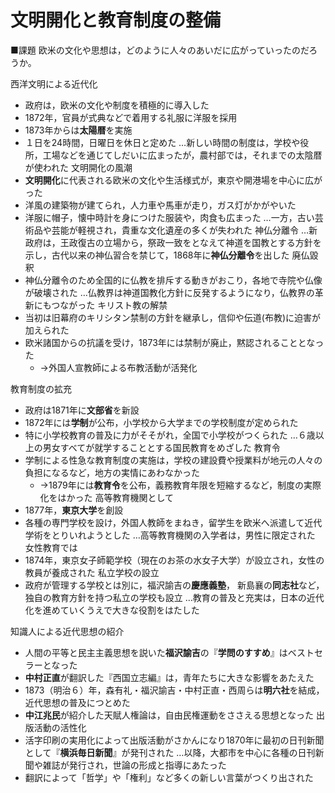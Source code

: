 # 文明開化と教育制度の整備

■課題
欧米の文化や思想は，どのように人々のあいだに広がっていったのだろうか。

西洋文明による近代化
- 政府は，欧米の文化や制度を積極的に導入した
- 1872年，官員が式典などで着用する礼服に洋服を採用
- 1873年からは**太陽暦**を実施
- １日を24時間，日曜日を休日と定めた
…新しい時間の制度は，学校や役所，工場などを通じてしだいに広まったが，農村部では，それまでの太陰暦が使われた
文明開化の風潮
- **文明開化**に代表される欧米の文化や生活様式が，東京や開港場を中心に広がった
- 洋風の建築物が建てられ，人力車や馬車が走り，ガス灯がかがやいた
- 洋服に帽子，懐中時計を身につけた服装や，肉食も広まった
…一方，古い芸術品や芸能が軽視され，貴重な文化遺産の多くが失われた
神仏分離令
…新政府は，王政復古の立場から，祭政一致をとなえて神道を国教とする方針を示し，古代以来の神仏習合を禁じて，1868年に**神仏分離令**を出した
廃仏毀釈
- 神仏分離令のため全国的に仏教を排斥する動きがおこり，各地で寺院や仏像が破壊された
…仏教界は神道国教化方針に反発するようになり，仏教界の革新にもつながった
キリスト教の解禁
- 当初は旧幕府のキリシタン禁制の方針を継承し，信仰や伝道(布教)に迫害が加えられた
- 欧米諸国からの抗議を受け，1873年には禁制が廃止，黙認されることとなった
	- →外国人宣教師による布教活動が活発化

教育制度の拡充
- 政府は1871年に**文部省**を新設
- 1872年には**学制**が公布，小学校から大学までの学校制度が定められた
- 特に小学校教育の普及に力がそそがれ，全国で小学校がつくられた
…６歳以上の男女すべてが就学することとする国民教育をめざした
教育令
- 学制による性急な教育制度の実施は，学校の建設費や授業料が地元の人々の負担になるなど，地方の実情にあわなかった
	- →1879年には**教育令**を公布，義務教育年限を短縮するなど，制度の実際化をはかった
高等教育機関として
- 1877年，**東京大学**を創設
- 各種の専門学校を設け，外国人教師をまねき，留学生を欧米へ派遣して近代学術をとりいれようとした
…高等教育機関の入学者は，男性に限定された
女性教育では
- 1874年，東京女子師範学校（現在のお茶の水女子大学）が設立され，女性の教員が養成された
私立学校の設立
- 政府が管理する学校とは別に，福沢諭吉の**慶應義塾**，
新島襄の**同志社**など，独自の教育方針を持つ私立の学校も設立
…教育の普及と充実は，日本の近代化を進めていくうえで大きな役割をはたした

知識人による近代思想の紹介
- 人間の平等と民主主義思想を説いた**福沢諭吉**の『**学問のすすめ**』はベストセラーとなった
- **中村正直**が翻訳した『西国立志編』は，青年たちに大きな影響をあたえた
- 1873（明治６）年，森有礼・福沢諭吉・中村正直・西周らは**明六社**を結成，近代思想の普及につとめた
- **中江兆民**が紹介した天賦人権論は，自由民権運動をささえる思想となった
出版活動の活性化
- 活字印刷の実用化によって出版活動がさかんになり1870年に最初の日刊新聞として『**横浜毎日新聞**』が発刊された
…以降，大都市を中心に各種の日刊新聞や雑誌が発行され，世論の形成と指導にあたった
- 翻訳によって「哲学」や「権利」など多くの新しい言葉がつくり出された